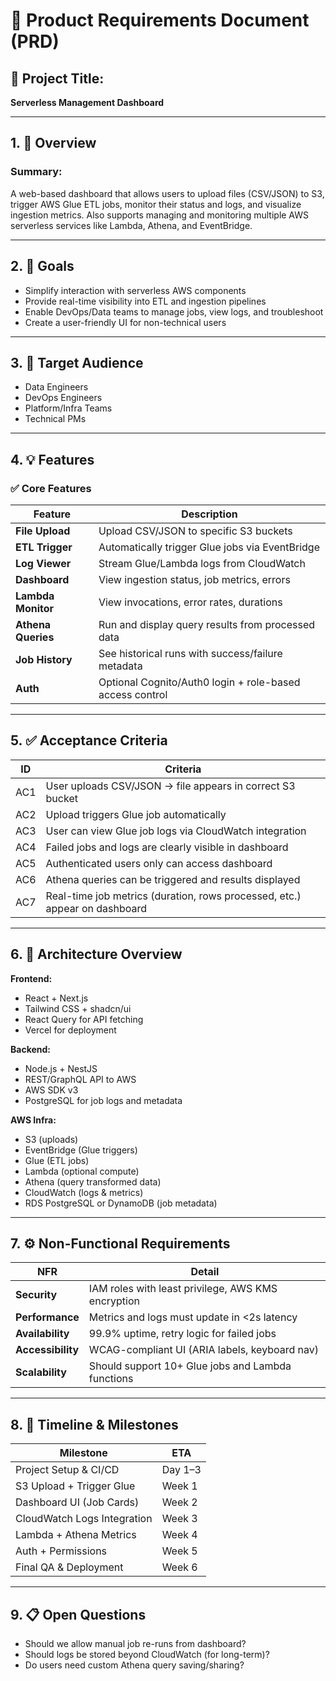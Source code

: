 # 📝 Product Requirements Document (PRD)

## 📌 Project Title:  
**Serverless Management Dashboard**

---

## 1. 🧭 Overview

### Summary:
A web-based dashboard that allows users to upload files (CSV/JSON) to S3, trigger AWS Glue ETL jobs, monitor their status and logs, and visualize ingestion metrics. Also supports managing and monitoring multiple AWS serverless services like Lambda, Athena, and EventBridge.

---

## 2. 🎯 Goals

- Simplify interaction with serverless AWS components
- Provide real-time visibility into ETL and ingestion pipelines
- Enable DevOps/Data teams to manage jobs, view logs, and troubleshoot
- Create a user-friendly UI for non-technical users

---

## 3. 👤 Target Audience

- Data Engineers
- DevOps Engineers
- Platform/Infra Teams
- Technical PMs

---

## 4. 💡 Features

### ✅ Core Features

| Feature | Description |
|--------|-------------|
| **File Upload** | Upload CSV/JSON to specific S3 buckets |
| **ETL Trigger** | Automatically trigger Glue jobs via EventBridge |
| **Log Viewer** | Stream Glue/Lambda logs from CloudWatch |
| **Dashboard** | View ingestion status, job metrics, errors |
| **Lambda Monitor** | View invocations, error rates, durations |
| **Athena Queries** | Run and display query results from processed data |
| **Job History** | See historical runs with success/failure metadata |
| **Auth** | Optional Cognito/Auth0 login + role-based access control |

---

## 5. ✅ Acceptance Criteria

| ID | Criteria |
|----|----------|
| AC1 | User uploads CSV/JSON → file appears in correct S3 bucket |
| AC2 | Upload triggers Glue job automatically |
| AC3 | User can view Glue job logs via CloudWatch integration |
| AC4 | Failed jobs and logs are clearly visible in dashboard |
| AC5 | Authenticated users only can access dashboard |
| AC6 | Athena queries can be triggered and results displayed |
| AC7 | Real-time job metrics (duration, rows processed, etc.) appear on dashboard |

---

## 6. 🧱 Architecture Overview

**Frontend:**  
- React + Next.js  
- Tailwind CSS + shadcn/ui  
- React Query for API fetching  
- Vercel for deployment

**Backend:**  
- Node.js + NestJS  
- REST/GraphQL API to AWS  
- AWS SDK v3  
- PostgreSQL for job logs and metadata

**AWS Infra:**  
- S3 (uploads)  
- EventBridge (Glue triggers)  
- Glue (ETL jobs)  
- Lambda (optional compute)  
- Athena (query transformed data)  
- CloudWatch (logs & metrics)  
- RDS PostgreSQL or DynamoDB (job metadata)

---

## 7. ⚙️ Non-Functional Requirements

| NFR | Detail |
|-----|--------|
| **Security** | IAM roles with least privilege, AWS KMS encryption |
| **Performance** | Metrics and logs must update in <2s latency |
| **Availability** | 99.9% uptime, retry logic for failed jobs |
| **Accessibility** | WCAG-compliant UI (ARIA labels, keyboard nav) |
| **Scalability** | Should support 10+ Glue jobs and Lambda functions |

---

## 8. 📆 Timeline & Milestones

| Milestone | ETA |
|-----------|-----|
| Project Setup & CI/CD | Day 1–3 |
| S3 Upload + Trigger Glue | Week 1 |
| Dashboard UI (Job Cards) | Week 2 |
| CloudWatch Logs Integration | Week 3 |
| Lambda + Athena Metrics | Week 4 |
| Auth + Permissions | Week 5 |
| Final QA & Deployment | Week 6 |

---

## 9. 📋 Open Questions

- Should we allow manual job re-runs from dashboard?
- Should logs be stored beyond CloudWatch (for long-term)?
- Do users need custom Athena query saving/sharing?